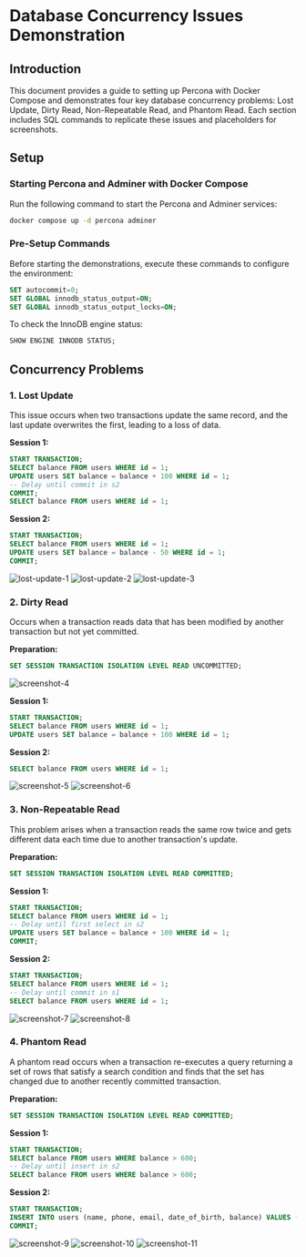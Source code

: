 # Database Concurrency Issues Demonstration

## Introduction
This document provides a guide to setting up Percona with Docker Compose and demonstrates four key database concurrency problems: Lost Update, Dirty Read, Non-Repeatable Read, and Phantom Read. Each section includes SQL commands to replicate these issues and placeholders for screenshots.

## Setup

### Starting Percona and Adminer with Docker Compose
Run the following command to start the Percona and Adminer services:

```bash
docker compose up -d percona adminer
```

### Pre-Setup Commands
Before starting the demonstrations, execute these commands to configure the environment:

```sql
SET autocommit=0;
SET GLOBAL innodb_status_output=ON;
SET GLOBAL innodb_status_output_locks=ON;
```

To check the InnoDB engine status:
```sql
SHOW ENGINE INNODB STATUS;
```

## Concurrency Problems

### 1. Lost Update
This issue occurs when two transactions update the same record, and the last update overwrites the first, leading to a loss of data.

**Session 1:**
```sql
START TRANSACTION;
SELECT balance FROM users WHERE id = 1;
UPDATE users SET balance = balance + 100 WHERE id = 1;
-- Delay until commit in s2
COMMIT;
SELECT balance FROM users WHERE id = 1;
```

**Session 2:**
```sql
START TRANSACTION;
SELECT balance FROM users WHERE id = 1;
UPDATE users SET balance = balance - 50 WHERE id = 1;
COMMIT;
```

![lost-update-1](screenshots/lost-update-1.png)
![lost-update-2](screenshots/lost-update-2.png)
![lost-update-3](screenshots/lost-update-3.png)

### 2. Dirty Read
Occurs when a transaction reads data that has been modified by another transaction but not yet committed.

**Preparation:**
```sql
SET SESSION TRANSACTION ISOLATION LEVEL READ UNCOMMITTED;
```

![screenshot-4](screenshots/dirty-read-1.png)

**Session 1:**
```sql
START TRANSACTION;
SELECT balance FROM users WHERE id = 1;
UPDATE users SET balance = balance + 100 WHERE id = 1;
```

**Session 2:**
```sql
SELECT balance FROM users WHERE id = 1;
```

![screenshot-5](screenshots/dirty-read-2.png)
![screenshot-6](screenshots/dirty-read-3.png)

### 3. Non-Repeatable Read
This problem arises when a transaction reads the same row twice and gets different data each time due to another transaction's update.

**Preparation:**
```sql
SET SESSION TRANSACTION ISOLATION LEVEL READ COMMITTED;
```

**Session 1:**
```sql
START TRANSACTION;
SELECT balance FROM users WHERE id = 1;
-- Delay until first select in s2
UPDATE users SET balance = balance + 100 WHERE id = 1;
COMMIT;
```

**Session 2:**
```sql
START TRANSACTION;
SELECT balance FROM users WHERE id = 1;
-- Delay until commit in s1
SELECT balance FROM users WHERE id = 1;
```

![screenshot-7](screenshots/non-repeatable-read-1.png)
![screenshot-8](screenshots/non-repeatable-read-2.png)


### 4. Phantom Read
A phantom read occurs when a transaction re-executes a query returning a set of rows that satisfy a search condition and finds that the set has changed due to another recently committed transaction.

**Preparation:**
```sql
SET SESSION TRANSACTION ISOLATION LEVEL READ COMMITTED;
```

**Session 1:**
```sql
START TRANSACTION;
SELECT balance FROM users WHERE balance > 600;
-- Delay until insert in s2
SELECT balance FROM users WHERE balance > 600;
```

**Session 2:**
```sql
START TRANSACTION;
INSERT INTO users (name, phone, email, date_of_birth, balance) VALUES ('Codey Johnson', '012-345-6789', 'codey.johnson@email.com', '1967-11-27', 700);
COMMIT;
```

![screenshot-9](screenshots/phantom-read-1.png)
![screenshot-10](screenshots/phantom-read-2.png)
![screenshot-11](screenshots/phantom-read-3.png)
